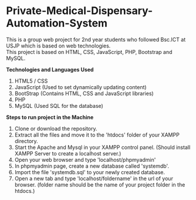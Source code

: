 # Private-Medical-Dispensary-Automation-System
This is a group web project for 2nd year students who followed Bsc.ICT at USJP which is based on web technologies.<br> This project is based on HTML, CSS, JavaScript, PHP, Bootstrap and MySQL.

<b>Technologies and Languages Used</b><br>
1. HTML5 / CSS<br>
2. JavaScript (Used to set dynamically updating content)<br>
3. BootStrap (Contains HTML, CSS and JavaScript libraries)<br>
4. PHP<br>
5. MySQL (Used SQL for the database)<br>

<b>Steps to run project in the Machine</b><br>
1. Clone or download the repository.<br>
2. Extract all the files and move it to the 'htdocs' folder of your XAMPP directory.<br>
3. Start the Apache and Mysql in your XAMPP control panel. (Should install XAMPP Server to create a localhost server.)<br>
4. Open your web browser and type 'localhost/phpmyadmin'<br>
5. In phpmyadmin page, create a new database called 'systemdb'.<br>
6. Import the file 'systemdb.sql' to your newly created database.<br>
7. Open a new tab and type 'localhost/foldername' in the url of your browser. (folder name should be the name of your project folder in the htdocs.)<br>
